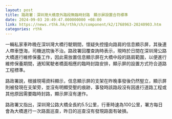 ```yaml
---
layout: post
title: 路政署：深圳灣大橋意外路段無臨時封路　顯示屏設置合符標準
date: 2024-09-03 20:49:47.000000000 +08:00
link: https://news.rthk.hk/rthk/ch/component/k2/1768963-20240903.htm
categories: rthk
---
```


一輛私家車昨晚在深圳灣大橋行駛期間，懷疑失控撞向路肩的信息顯示屏，其後連人帶車墮海，司機送院後不治。路政署回覆查詢時表示，現時於日間在深圳灣公路大橋進行維修保養工作，因此需放置信息顯示屏在大橋中段的路肩範圍，以便進行維修保養期間，通知駕駛者橋面相應的臨時封路安排，顯示屏的設置方式符合道路工程標準。

路政署說，根據現場資料顯示，信息顯示屏的支架在昨晚事發後仍然竪立，顯示屏則被發現在支架旁，並沒有明顯受壓的痕跡，事發時該路段沒有因進行道路工程或其他原因需要臨時封路，顯示屏沒有運作。

路政署又指出，深圳灣公路大橋全長約5.5公里，行車時速為100公里，署方每日會為大橋進行一次路面巡查，昨日的巡查沒有發現路面有破損。
